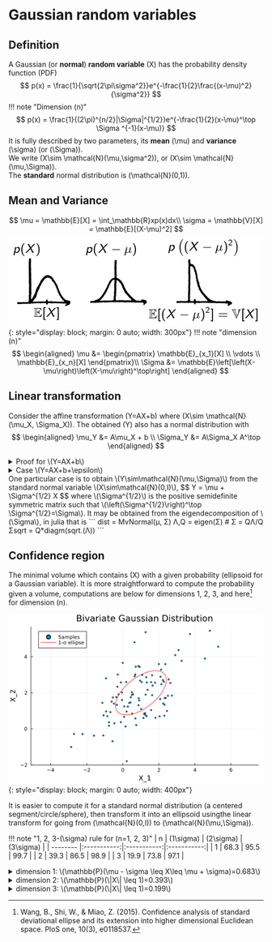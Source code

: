 # Gaussian random variables
## Definition
A Gaussian (or **normal**) **random variable** \(X\) has the probability density function (PDF)
$$
p(x) = \frac{1}{\sqrt{2\pi\sigma^2}}e^{-\frac{1}{2}\frac{(x-\mu)^2}{\sigma^2}}
$$
!!! note "Dimension \(n\)"
     $$
     p(x) = \frac{1}{(2\pi)^{n/2}|\Sigma|^{1/2}}e^{-\frac{1}{2}(x-\mu)^\top \Sigma ^{-1}(x-\mu)}
     $$
It is fully described by two parameters, its **mean** \(\mu\) and **variance** \(\sigma\) (or \(\Sigma\)).  
We write \(X\sim \mathcal{N}(\mu,\sigma^2)\), or \(X\sim \mathcal{N}(\mu,\Sigma)\).  
The **standard** normal distribution is \(\mathcal{N}(0,1)\).
## Mean and Variance
$$
\mu = \mathbb{E}[X] = \int_\mathbb{R}xp(x)dx\\
\sigma = \mathbb{V}[X] = \mathbb{E}[(X-\mu)^2]
$$
![variance_1D_intuition](img/variance_1D_intuition.png){: style="display: block; margin: 0 auto; width: 300px"}
!!! note "dimension \(n\)"
     $$
     \begin{aligned}
     \mu &= \begin{pmatrix}
     \mathbb{E}_{x_1}[X] \\
     \vdots \\
     \mathbb{E}_{x_n}[X]
     \end{pmatrix}\\
     \Sigma &= \mathbb{E}\left[\left(X-\mu\right)\left(X-\mu\right)^\top\right]
     \end{aligned}
     $$
## Linear transformation
Consider the affine transformation \(Y=AX+b\) where \(X\sim \mathcal{N}(\mu_X, \Sigma_X)\). The obtained \(Y\) also has a normal distribution with
$$
\begin{aligned}
\mu_Y &= A\mu_X + b \\
\Sigma_Y &= A\Sigma_X A^\top
\end{aligned}
$$
<details>
<summary>Proof for \(Y=AX+b\)</summary>
$$
\begin{aligned}
\mu_Y &= \mathbb{E}[AX+b] \\
&= A\mathbb{E}[X] + b \\
&= A\mu_X + b \\
\Sigma_Y &= \mathbb{E}[(Y-\bar y)(Y-\bar y)^\top] \\
&= \mathbb{E}[(AX+b - A\mu_X-b)(AX+b - A\mu_X-b)^\top] \\
&= \mathbb{E}[A(X-\mu_X)(X-\mu_X)^\top A^\top] \\
&= A\Sigma_X A^\top
\end{aligned}
$$
</details>
<details>
<summary>Case \(Y=AX+b+\epsilon\)</summary>
Adding a gaussian noise \(\epsilon\sim\mathcal{N}(0,\Sigma_\epsilon)\) gives
$$
\begin{aligned}
\mu_Y &= A\mu_X + b \\
\Sigma_Y &= A\Sigma_X A^\top + \Sigma_\epsilon
\end{aligned}
$$
</details>
One particular case is to obtain \(Y\sim\mathcal{N}(\mu,\Sigma)\) from the standard normal variable \(X\sim\mathcal{N}(0,I)\),
$$
Y = \mu + \Sigma^{1/2} X
$$
where \(\Sigma^{1/2}\) is the positive semidefinite symmetric matrix such that \(\left(\Sigma^{1/2}\right)^\top \Sigma^{1/2}=\Sigma\).  
It may be obtained from the eigendecomposition of \(\Sigma\), in julia that is
```
dist = MvNormal(μ, Σ)
Λ,Q = eigen(Σ) # Σ = QΛ/Q
Σsqrt = Q*diagm(sqrt.(Λ))
```

## Confidence region
The minimal volume which contains \(X\) with a given probability (ellipsoid for a Gaussian variable). It is more straightforward to compute the probability given a volume, computations are below for dimensions 1, 2, 3, and here[^1] for dimension \(n\).

![Gaussian 2D plot](img/gaussian2Dplot.png){: style="display: block; margin: 0 auto; width: 400px"}

It is easier to compute it for a standard normal distribution (a centered segment/circle/sphere), then transform it into an ellipsoid usingthe linear transform for going from \(\mathcal{N}(0,I)\) to \(\mathcal{N}(\mu,\Sigma)\).


!!! note "1, 2, 3-\(\sigma\) rule for \(n=1, 2, 3\)"
     | n        | \(1\sigma\) | \(2\sigma\) | \(3\sigma\) |
     | -------- |:-----------:|:-----------:|:-----------:|
     | 1        | 68.3        | 95.5        | 99.7        |
     | 2        | 39.3        | 86.5        | 98.9        |
     | 3        | 19.9        | 73.8        | 97.1        |

[^1]:
     Wang, B., Shi, W., & Miao, Z. (2015). Confidence analysis of standard deviational ellipse and its extension into higher dimensional Euclidean space. PloS one, 10(3), e0118537.

<details>
<summary>dimension 1: \(\mathbb{P}(\mu - \sigma \leq X\leq \mu + \sigma)=0.683\)</summary>
Using a change of variable \(z=\frac{x-\mu}{\sigma}\), it amounts to computing \(\mathbb{P}(-1 \leq X\leq 1)\),
$$
\begin{align}
\mathbb{P}(\mu - \sigma \leq X\leq \mu + \sigma) &= \int_{\mu-\sigma}^{\mu+\sigma} \frac{1}{\sqrt{2\pi\sigma^2}}e^{\frac{-1}{2}\left(\frac{x-\mu}{\sigma}\right)}dx \\
&= \int_{-1}^1 \frac{1}{\sqrt{2\pi}}e^{\frac{-x^2}{2}}dx \\
&= 0.683
\end{align}
$$
The solution is obtained numerically, there is no analytical solution to this integral.
</details>

<details>
<summary>dimension 2: \(\mathbb{P}(\|X\| \leq 1)=0.393\)</summary>
For a standard normal distribution in dimension 2 \(X = (X_1, X_2)^\top\),
$$
\begin{align}
\mathbb{P}(\|X\| \leq 1) &= \mathbb{P}(X^\top X \leq 1) \\
&= \mathbb{P}(X_1^2 + X_2^2 \leq 1) \\
&= \int_{x_1^2+x_2^2\leq 1}\frac{1}{(2\pi)^\frac{n}{2}}e^{-\frac{x^\top x}{2}}
\end{align}
$$
whith \(n=2\) and \(x=(x_1, x_2)^\top\),
$$
= \int_{x_1^2+x_2^2\leq 1}\frac{1}{2\pi}e^{-\frac{x_1^2+x_2^2}{2}}
$$
Change of variable \(x_1=r\cos(\theta)\), \(x_2=r\sin(\theta)\) \(\implies r=\sqrt{x_1^2+x_2^2}\), and first integrating a quantity that does not depend on \(\theta\) from \(0\) to \(2\pi\),
$$
\begin{align}
&= \frac{1}{2\pi}\int_0^{2\pi}\int_0^1 r e^{-\frac{r^2}{2}} dr d\theta \\
&= \int_0^1 r e^{-\frac{r^2}{2}} dr \\
&= \left[ -e^{-\frac{r^2}{2}} \right]_0^1 \\
&= -e^{-\frac{1}{2}}-(-e^0) \\
&= 1-e^{-\frac{1}{2}} \\
&= 0.393
\end{align}
$$
This is an analytical solution and an inverse formula exists to compute the radius \(r\) corresponding to a specific probability \(p\),
$$
p = 1-e^{-\frac{r^2}{2}} \iff r = \sqrt{-2\ln(1-p)}.
$$
</details>

<details>
<summary>dimension 3: \(\mathbb{P}(\|X\| \leq 1)=0.199\)</summary>
For a standard normal distribution in dimension 3 \(X = (X_1, X_2, X_3)^\top\),
$$
\begin{align}
\mathbb{P}(\|X\| \leq 1) &= \mathbb{P}(X^\top X \leq 1) \\
&= \mathbb{P}(X_1^2 + X_2^2 + X_3^2\leq 1) \\
&= \int_{x_1^2+x_2^2+x_3^2\leq 1}\frac{1}{(2\pi)^\frac{n}{2}}e^{-\frac{x^\top x}{2}}
\end{align}
$$
whith \(n=3\) and \(x=(x_1, x_2, x_3)^\top\),
$$
= \int_{x_1^2+x_2^2+x_3^2\leq 1}\frac{1}{(2\pi)^{3/2}}e^{-\frac{x_1^2+x_2^2+x_3^2}{2}}
$$
Change of variable \(x_1=r\sin(\phi)\cos(\theta)\), \(x_2=r\sin(\phi)\sin(\theta)\), \(x_3=r\cos(\phi)\) \(\implies r=\sqrt{x_1^2+x_2^2+x_3^2}\), and first integrating a quantity that does not depend on \(\theta\) from \(0\) to \(2\pi\), and then \(\sin(\phi)\) from \(0\) to \(\pi\) which gives \(-\cos\pi - (-\cos 0) = 2\),
$$
\begin{align}
&= \frac{1}{2\pi^{3/2}}\int_0^{2\pi}\int_0^\pi\int_0^1 r^2\sin(\phi)e^{-\frac{r^2}{2}} dr d\phi d\theta \\
&= \frac{2\pi}{2\pi^{3/2}}\int_0^\pi\sin(\phi)\int_0^1 r^2e^{-\frac{r^2}{2}} dr d\phi \\
&= \frac{2}{\sqrt{2\pi}}\int_0^1 r^2e^{-\frac{r^2}{2}} dr \\
&= 0.199
\end{align}
$$
The solution is obtained numerically, there is no analytical solution to this integral. 
</details>




